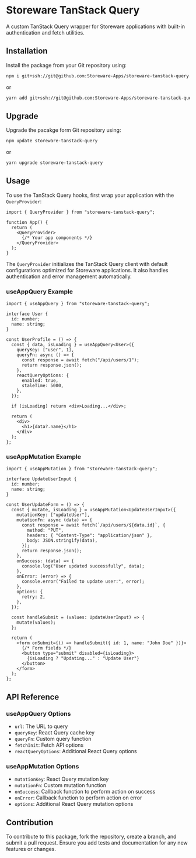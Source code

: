 # Storeware TanStack Query

A custom TanStack Query wrapper for Storeware applications with built-in authentication and fetch utilities.

## Installation

Install the package from your Git repository using:

```bash
npm i git+ssh://git@github.com:Storeware-Apps/storeware-tanstack-query.git
```

or

```bash
yarn add git+ssh://git@github.com:Storeware-Apps/storeware-tanstack-query.git
```

## Upgrade

Upgrade the pacakge form Git repository using:

```bash
npm update storeware-tanstack-query
```

or 
```bash
yarn upgrade storeware-tanstack-query
```

## Usage

To use the TanStack Query hooks, first wrap your application with the `QueryProvider`:

```tsx
import { QueryProvider } from "storeware-tanstack-query";

function App() {
  return (
    <QueryProvider>
      {/* Your app components */}
    </QueryProvider>
  );
}
```

The `QueryProvider` initializes the TanStack Query client with default configurations optimized for Storeware applications. It also handles authentication and error management automatically.

### useAppQuery Example

```tsx
import { useAppQuery } from "storeware-tanstack-query";

interface User {
  id: number;
  name: string;
}

const UserProfile = () => {
  const { data, isLoading } = useAppQuery<User>({
    queryKey: ["user", 1],
    queryFn: async () => {
      const response = await fetch("/api/users/1");
      return response.json();
    },
    reactQueryOptions: {
      enabled: true,
      staleTime: 5000,
    },
  });

  if (isLoading) return <div>Loading...</div>;

  return (
    <div>
      <h1>{data?.name}</h1>
    </div>
  );
};
```

### useAppMutation Example

```tsx
import { useAppMutation } from "storeware-tanstack-query";

interface UpdateUserInput {
  id: number;
  name: string;
}

const UserUpdateForm = () => {
  const { mutate, isLoading } = useAppMutation<UpdateUserInput>({
    mutationKey: ["updateUser"],
    mutationFn: async (data) => {
      const response = await fetch(`/api/users/${data.id}`, {
        method: "PUT",
        headers: { "Content-Type": "application/json" },
        body: JSON.stringify(data),
      });
      return response.json();
    },
    onSuccess: (data) => {
      console.log("User updated successfully", data);
    },
    onError: (error) => {
      console.error("Failed to update user:", error);
    },
    options: {
      retry: 2,
    },
  });

  const handleSubmit = (values: UpdateUserInput) => {
    mutate(values);
  };

  return (
    <form onSubmit={() => handleSubmit({ id: 1, name: "John Doe" })}>
      {/* Form fields */}
      <button type="submit" disabled={isLoading}>
        {isLoading ? "Updating..." : "Update User"}
      </button>
    </form>
  );
};
```

## API Reference

### useAppQuery Options

- `url`: The URL to query
- `queryKey`: React Query cache key
- `queryFn`: Custom query function
- `fetchInit`: Fetch API options
- `reactQueryOptions`: Additional React Query options

### useAppMutation Options

- `mutationKey`: React Query mutation key
- `mutationFn`: Custom mutation function
- `onSuccess`: Callback function to perform action on success
- `onError`: Callback function to perform action on error
- `options`: Additional React Query mutation options

## Contribution

To contribute to this package, fork the repository, create a branch, and submit a pull request. Ensure you add tests and documentation for any new features or changes.